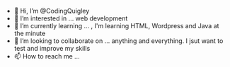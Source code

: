 - 👋 Hi, I’m @CodingQuigley
- 👀 I’m interested in ... web development
- 🌱 I’m currently learning ... , I'm learning HTML, Wordpress and Java at the minute
- 💞️ I’m looking to collaborate on ... anything and everything. I jsut want to test and improve my skills 
- 📫 How to reach me ... 

<!---
CodingQuigley/CodingQuigley is a ✨ special ✨ repository because its `README.md` (this file) appears on your GitHub profile.
You can click the Preview link to take a look at your changes.
--->
